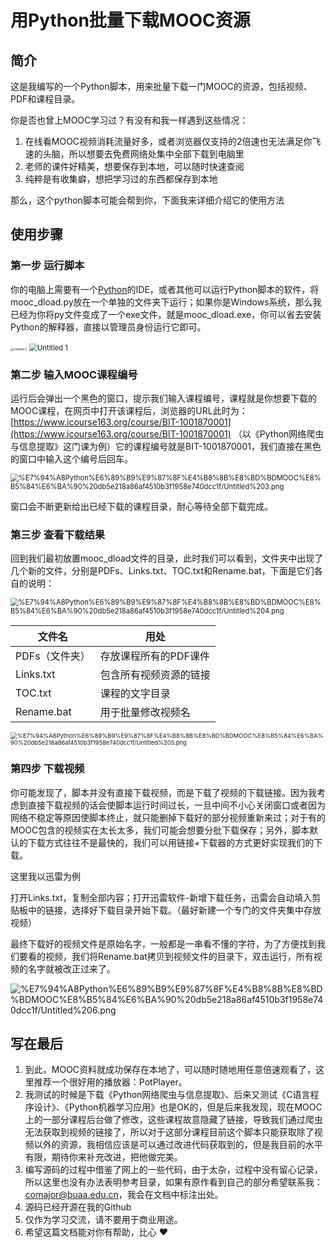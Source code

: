 # 用Python批量下载MOOC资源

## 简介

这是我编写的一个Python脚本，用来批量下载一门MOOC的资源，包括视频、PDF和课程目录。

你是否也曾上MOOC学习过？有没有和我一样遇到这些情况：

1. 在线看MOOC视频消耗流量好多，或者浏览器仅支持的2倍速也无法满足你飞速的头脑，所以想要去免费网络处集中全部下载到电脑里
2. 老师的课件好精美，想要保存到本地，可以随时快速查阅
3. 纯粹是有收集癖，想把学习过的东西都保存到本地

那么，这个python脚本可能会帮到你，下面我来详细介绍它的使用方法



## 使用步骤

### 第一步 运行脚本

你的电脑上需要有一个[Python](https://www.python.org/)的IDE，或者其他可以运行Python脚本的软件，将mooc_dload.py放在一个单独的文件夹下运行；如果你是Windows系统，那么我已经为你将py文件变成了一个exe文件，就是mooc_dload.exe，你可以省去安装Python的解释器，直接以管理员身份运行它即可。



​										<img src="C:\Users\86132\Desktop\Export-7a691e02-0ffc-4211-96d0-c07ed33f6d6f\用Python批量下载MOOC资源 db5e218a86af4510b3f1958e740dcc1f\Untitled 2.png" alt="Untitled 2" style="zoom: 33%;" />    	         <img src="C:\Users\86132\Desktop\Export-7a691e02-0ffc-4211-96d0-c07ed33f6d6f\用Python批量下载MOOC资源 db5e218a86af4510b3f1958e740dcc1f\Untitled 1.png" alt="Untitled 1" style="zoom: 80%;" />

### 第二步 输入MOOC课程编号

运行后会弹出一个黑色的窗口，提示我们输入课程编号，课程就是你想要下载的MOOC课程，在网页中打开该课程后，浏览器的URL此时为：[https://www.icourse163.org/course/BIT-1001870001](https://www.icourse163.org/course/BIT-1001870001) （以《Python网络爬虫与信息提取》这门课为例）它的课程编号就是BIT-1001870001，我们直接在黑色的窗口中输入这个编号后回车。

<img src="%E7%94%A8Python%E6%89%B9%E9%87%8F%E4%B8%8B%E8%BD%BDMOOC%E8%B5%84%E6%BA%90%20db5e218a86af4510b3f1958e740dcc1f/Untitled%203.png" alt="%E7%94%A8Python%E6%89%B9%E9%87%8F%E4%B8%8B%E8%BD%BDMOOC%E8%B5%84%E6%BA%90%20db5e218a86af4510b3f1958e740dcc1f/Untitled%203.png" style="zoom:80%;" />

窗口会不断更新给出已经下载的课程目录，耐心等待全部下载完成。

### 第三步 查看下载结果

回到我们最初放置mooc_dload文件的目录，此时我们可以看到，文件夹中出现了几个新的文件，分别是PDFs、Links.txt、TOC.txt和Rename.bat，下面是它们各自的说明：

<img src="%E7%94%A8Python%E6%89%B9%E9%87%8F%E4%B8%8B%E8%BD%BDMOOC%E8%B5%84%E6%BA%90%20db5e218a86af4510b3f1958e740dcc1f/Untitled%204.png" alt="%E7%94%A8Python%E6%89%B9%E9%87%8F%E4%B8%8B%E8%BD%BDMOOC%E8%B5%84%E6%BA%90%20db5e218a86af4510b3f1958e740dcc1f/Untitled%204.png" style="zoom: 80%;" />


| 文件名 | 用处  |
| -------------- | ---------------------- |
| PDFs（文件夹） | 存放课程所有的PDF课件  |
| Links.txt      | 包含所有视频资源的链接 |
| TOC.txt        | 课程的文字目录         |
| Rename.bat     | 用于批量修改视频名     |

<img src="%E7%94%A8Python%E6%89%B9%E9%87%8F%E4%B8%8B%E8%BD%BDMOOC%E8%B5%84%E6%BA%90%20db5e218a86af4510b3f1958e740dcc1f/Untitled%205.png" alt="%E7%94%A8Python%E6%89%B9%E9%87%8F%E4%B8%8B%E8%BD%BDMOOC%E8%B5%84%E6%BA%90%20db5e218a86af4510b3f1958e740dcc1f/Untitled%205.png" style="zoom:67%;" />

### 第四步 下载视频

你可能发现了，脚本并没有直接下载视频，而是下载了视频的下载链接。因为我考虑到直接下载视频的话会使脚本运行时间过长，一旦中间不小心关闭窗口或者因为网络不稳定等原因使脚本终止，就只能删掉下载好的部分视频重新来过；对于有的MOOC包含的视频实在太长太多，我们可能会想要分批下载保存；另外，脚本默认的下载方式往往不是最快的，我们可以用链接+下载器的方式更好实现我们的下载。

这里我以迅雷为例

打开Links.txt，复制全部内容；打开迅雷软件-新增下载任务，迅雷会自动填入剪贴板中的链接，选择好下载目录开始下载。（最好新建一个专门的文件夹集中存放视频）

最终下载好的视频文件是原始名字，一般都是一串看不懂的字符，为了方便找到我们要看的视频，我们将Rename.bat拷贝到视频文件的目录下，双击运行，所有视频的名字就被改正过来了。

![%E7%94%A8Python%E6%89%B9%E9%87%8F%E4%B8%8B%E8%BD%BDMOOC%E8%B5%84%E6%BA%90%20db5e218a86af4510b3f1958e740dcc1f/Untitled%206.png](%E7%94%A8Python%E6%89%B9%E9%87%8F%E4%B8%8B%E8%BD%BDMOOC%E8%B5%84%E6%BA%90%20db5e218a86af4510b3f1958e740dcc1f/Untitled%206.png)

## 写在最后

1. 到此，MOOC资料就成功保存在本地了，可以随时随地用任意倍速观看了，这里推荐一个很好用的播放器：PotPlayer。
2. 我测试的时候是下载《Python网络爬虫与信息提取》、后来又测试《C语言程序设计》、《Python机器学习应用》也是OK的，但是后来我发现，现在MOOC上的一部分课程后台做了修改，这些课程故意隐藏了链接，导致我们通过爬虫无法获取到视频的链接了，所以对于这部分课程目前这个脚本只能获取除了视频以外的资源，我相信应该是可以通过改进代码获取到的，但是我目前的水平有限，期待你来补充改进，把他做完美。
3. 编写源码的过程中借鉴了网上的一些代码，由于太杂，过程中没有留心记录，所以这里也没有办法表明参考目录，如果有原作看到自己的部分希望联系我：comajor@buaa.edu.cn，我会在文档中标注出处。
4. 源码已经开源在我的Github
5. 仅作为学习交流，请不要用于商业用途。
6. 希望这篇文档能对你有帮助，比心 ❤️
